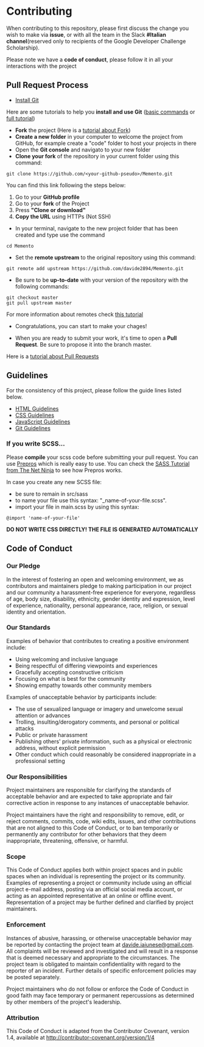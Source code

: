 # Contributing

When contributing to this repository, please first discuss the change you wish to make via **issue**, or with all the team in the Slack **#Italian channel**(reserved only to recipients of the Google Developer Challenge Scholarship).

Please note we have a **code of conduct**, please follow it in all your interactions with the project


## Pull Request Process

* [Install Git](https://git-scm.com/downloads)

Here are some tutorials to help you **install and use Git** ([basic commands](https://try.github.io/levels/1/challenges/1) or [full tutorial](https://www.slideshare.net/IslamSayed18/github-tutorial-83175509))

* **Fork** the project (Here is a [tutorial about Fork](https://help.github.com/articles/fork-a-repo/))
* **Create a new folder** in your computer to welcome the project from GitHub, for example create a "code" folder to host your projects in there
* Open the **Git console** and navigato to your new folder
* **Clone your fork** of the repository in your current folder using this command:

```
git clone https://github.com/<your-github-pseudo>/Memento.git
```

You can find this link following the steps below:

1. Go to your **GitHub profile**
2. Go to your **fork** of the Project
3. Press **"Clone or download"**
4. **Copy the URL** using HTTPs (Not SSH)

* In your terminal, navigate to the new project folder that has been created and type use the command 

```
cd Memento
```

* Set the **remote upstream** to the original repository using this command:

```
git remote add upstream https://github.com/davide2894/Memento.git
```

* Be sure to be **up-to-date** with your version of the repository with the following commands:

```
git checkout master
git pull upstream master
```

For more information about remotes check [this tutorial](https://help.github.com/articles/adding-a-remote/)

* Congratulations, you can start to make your chages!


* When you are ready to submit your work, it's time to open a **Pull Request**. Be sure to propose it into the branch master.

Here is a [tutorial about Pull Requests](https://help.github.com/articles/creating-a-pull-request/)

## Guidelines

For the consistency of this project, please follow the guide lines listed below.

* [HTML Guidelines](https://udacity.github.io/frontend-nanodegree-styleguide/)
* [CSS Guidelines](https://udacity.github.io/frontend-nanodegree-styleguide/css.html)
* [JavaScript Guidelines](https://udacity.github.io/frontend-nanodegree-styleguide/javascript.html)
* [Git Guidelines](https://udacity.github.io/git-styleguide/)

### If you write SCSS...

Please **compile** your scss code before submitting your pull request. You can use [Prepros](https://prepros.io/) which is really easy to use. You can check the [SASS Tutorial from The Net Ninja](https://www.youtube.com/watch?v=b0d--jixRwg&index=2&list=PL4cUxeGkcC9iEwigam3gTjU_7IA3W2WZA) to see how Prepros works.

In case you create any new SCSS file:
* be sure to remain in src/sass
* to name your file use this syntax: "_name-of-your-file.scss".
* import your file in main.scss by using this syntax:

```
@import 'name-of-your-file'
```

**DO NOT WRITE CSS DIRECTLY! THE FILE IS GENERATED AUTOMATICALLY**


## Code of Conduct

### Our Pledge

In the interest of fostering an open and welcoming environment, we as contributors and maintainers pledge to making participation in our project and our community a harassment-free experience for everyone, regardless of age, body size, disability, ethnicity, gender identity and expression, level of experience, nationality, personal appearance, race, religion, or sexual identity and orientation.

### Our Standards

Examples of behavior that contributes to creating a positive environment include:

* Using welcoming and inclusive language
* Being respectful of differing viewpoints and experiences
* Gracefully accepting constructive criticism
* Focusing on what is best for the community
* Showing empathy towards other community members

Examples of unacceptable behavior by participants include:

* The use of sexualized language or imagery and unwelcome sexual attention or advances
* Trolling, insulting/derogatory comments, and personal or political attacks
* Public or private harassment
* Publishing others' private information, such as a physical or electronic address, without explicit permission
* Other conduct which could reasonably be considered inappropriate in a professional setting

### Our Responsibilities

Project maintainers are responsible for clarifying the standards of acceptable behavior and are expected to take appropriate and fair corrective action in response to any instances of unacceptable behavior.

Project maintainers have the right and responsibility to remove, edit, or reject comments, commits, code, wiki edits, issues, and other contributions that are not aligned to this Code of Conduct, or to ban temporarily or permanently any contributor for other behaviors that they deem inappropriate, threatening, offensive, or harmful.

### Scope

This Code of Conduct applies both within project spaces and in public spaces when an individual is representing the project or its community. Examples of representing a project or community include using an official project e-mail address, posting via an official social media account, or acting as an appointed representative at an online or offline event. Representation of a project may be further defined and clarified by project maintainers.

### Enforcement

Instances of abusive, harassing, or otherwise unacceptable behavior may be reported by contacting the project team at [davide.iaiunese@gmail.com](davide.iaiunese@gmail.com). All complaints will be reviewed and investigated and will result in a response that is deemed necessary and appropriate to the circumstances. The project team is obligated to maintain confidentiality with regard to the reporter of an incident. Further details of specific enforcement policies may be posted separately.

Project maintainers who do not follow or enforce the Code of Conduct in good faith may face temporary or permanent repercussions as determined by other members of the project's leadership.

### Attribution

This Code of Conduct is adapted from the Contributor Covenant, version 1.4, available at http://contributor-covenant.org/version/1/4